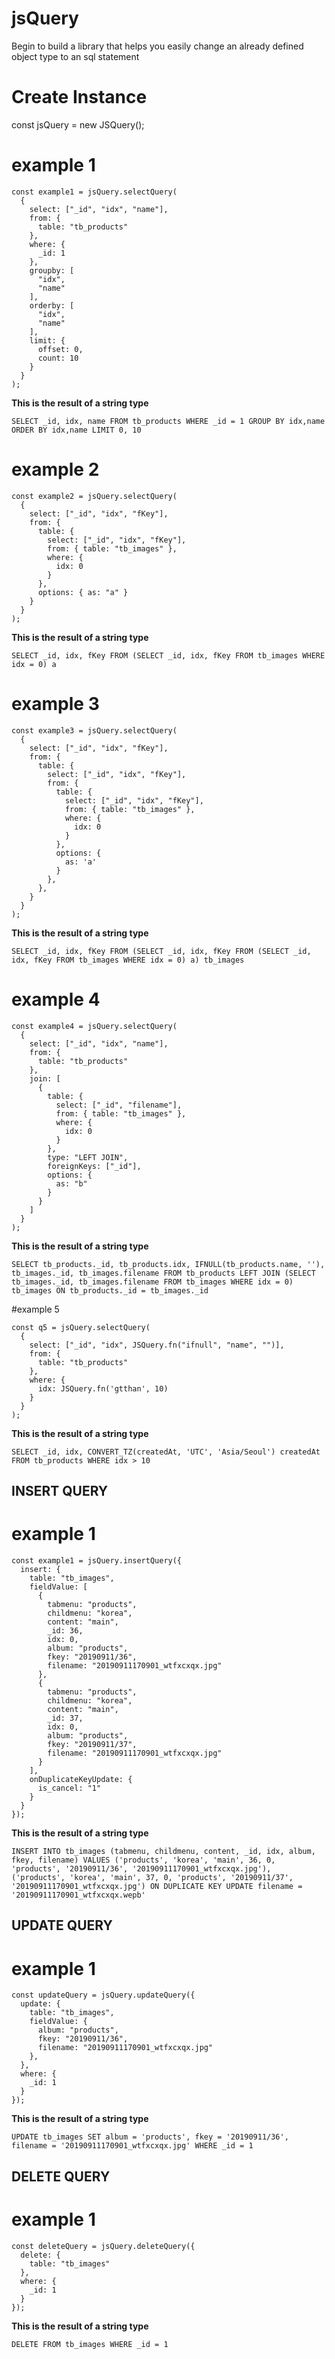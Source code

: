 # jsQuery

Begin to build a library that helps you easily change an already defined object type to an sql statement

# Create Instance
const jsQuery = new JSQuery();

# example 1
```
const example1 = jsQuery.selectQuery(
  {
    select: ["_id", "idx", "name"],
    from: { 
      table: "tb_products"
    },
    where: {
      _id: 1
    },
    groupby: [
      "idx",
      "name"
    ],
    orderby: [
      "idx",
      "name"
    ],
    limit: {
      offset: 0,
      count: 10
    }
  }
);
```

**This is the result of a string type**

```
SELECT _id, idx, name FROM tb_products WHERE _id = 1 GROUP BY idx,name ORDER BY idx,name LIMIT 0, 10
```

# example 2
```
const example2 = jsQuery.selectQuery(
  {
    select: ["_id", "idx", "fKey"],
    from: { 
      table: {
        select: ["_id", "idx", "fKey"],
        from: { table: "tb_images" },
        where: {
          idx: 0
        }
      },
      options: { as: "a" }
    }
  }
);
```

**This is the result of a string type**

```
SELECT _id, idx, fKey FROM (SELECT _id, idx, fKey FROM tb_images WHERE idx = 0) a
```



# example 3

```
const example3 = jsQuery.selectQuery(
  {
    select: ["_id", "idx", "fKey"],
    from: { 
      table: {
        select: ["_id", "idx", "fKey"],
        from: { 
          table: {
            select: ["_id", "idx", "fKey"],
            from: { table: "tb_images" },
            where: {
              idx: 0
            }
          },
          options: { 
            as: 'a' 
          }
        },
      },
    }
  }
);
```

**This is the result of a string type**

```
SELECT _id, idx, fKey FROM (SELECT _id, idx, fKey FROM (SELECT _id, idx, fKey FROM tb_images WHERE idx = 0) a) tb_images
```



# example 4

```
const example4 = jsQuery.selectQuery(
  {
    select: ["_id", "idx", "name"],
    from: { 
      table: "tb_products"
    },
    join: [
      {
        table: {
          select: ["_id", "filename"],
          from: { table: "tb_images" },
          where: {
            idx: 0
          }
        },
        type: "LEFT JOIN",
        foreignKeys: ["_id"],
        options: {
          as: "b" 
        }
      }
    ]
  }
);
```

**This is the result of a string type**

```
SELECT tb_products._id, tb_products.idx, IFNULL(tb_products.name, ''), tb_images._id, tb_images.filename FROM tb_products LEFT JOIN (SELECT tb_images._id, tb_images.filename FROM tb_images WHERE idx = 0) tb_images ON tb_products._id = tb_images._id
```

#example 5

```
const q5 = jsQuery.selectQuery(
  {
    select: ["_id", "idx", JSQuery.fn("ifnull", "name", "")],
    from: { 
      table: "tb_products"
    },
    where: {
      idx: JSQuery.fn('gtthan', 10)
    }
  }
);
```

**This is the result of a string type**

```
SELECT _id, idx, CONVERT_TZ(createdAt, 'UTC', 'Asia/Seoul') createdAt FROM tb_products WHERE idx > 10
```





## INSERT QUERY

# example 1
```
const example1 = jsQuery.insertQuery({
  insert: {
    table: "tb_images",
    fieldValue: [ 
      {
        tabmenu: "products", 
        childmenu: "korea",
        content: "main",
        _id: 36,
        idx: 0,
        album: "products",
        fkey: "20190911/36",
        filename: "20190911170901_wtfxcxqx.jpg"    
      },
      {
        tabmenu: "products", 
        childmenu: "korea",
        content: "main",
        _id: 37,
        idx: 0,
        album: "products",
        fkey: "20190911/37",
        filename: "20190911170901_wtfxcxqx.jpg"    
      }
    ],
    onDuplicateKeyUpdate: {
      is_cancel: "1"
    }
  }
});
```
**This is the result of a string type**

```
INSERT INTO tb_images (tabmenu, childmenu, content, _id, idx, album, fkey, filename) VALUES ('products', 'korea', 'main', 36, 0, 'products', '20190911/36', '20190911170901_wtfxcxqx.jpg'), ('products', 'korea', 'main', 37, 0, 'products', '20190911/37', '20190911170901_wtfxcxqx.jpg') ON DUPLICATE KEY UPDATE filename = '20190911170901_wtfxcxqx.wepb'
```



## UPDATE QUERY

# example 1
```
const updateQuery = jsQuery.updateQuery({
  update: {
    table: "tb_images",
    fieldValue: {
      album: "products",
      fkey: "20190911/36",
      filename: "20190911170901_wtfxcxqx.jpg"
    },
  },
  where: {
    _id: 1
  }
});
```

**This is the result of a string type**

```
UPDATE tb_images SET album = 'products', fkey = '20190911/36', filename = '20190911170901_wtfxcxqx.jpg' WHERE _id = 1
```



## DELETE QUERY

# example 1
```
const deleteQuery = jsQuery.deleteQuery({
  delete: {
    table: "tb_images"
  },
  where: {
    _id: 1
  }
});
```

**This is the result of a string type**

```
DELETE FROM tb_images WHERE _id = 1
```

